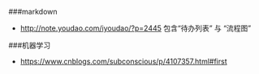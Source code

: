 ###markdown
 - http://note.youdao.com/iyoudao/?p=2445 包含“待办列表” 与 “流程图”

###机器学习
- https://www.cnblogs.com/subconscious/p/4107357.html#first 
